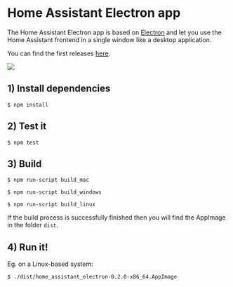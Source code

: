 Home Assistant Electron app
===========================

The Home Assistant Electron app is based on [Electron](https://electron.atom.io/) and let you use the Home Assistant frontend in a single window like a desktop application. 

You can find the first releases [here](https://github.com/matthinc/HomeAssistantElectron/releases).

![](https://abload.de/img/home_assistantsfu4h.png)


## 1) Install dependencies


    $ npm install
    

## 2) Test it


    $ npm test


## 3) Build


    $ npm run-script build_mac

    $ npm run-script build_windows

    $ npm run-script build_linux

If the build process is successfully finished then you will find the AppImage in the folder `dist`. 

## 4) Run it!

Eg. on a Linux-based system:

    $ ./dist/home_assistant_electron-0.2.0-x86_64.AppImage
